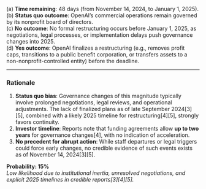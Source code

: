 (a) **Time remaining**: 48 days (from November 14, 2024, to January 1, 2025).  
(b) **Status quo outcome**: OpenAI’s commercial operations remain governed by its nonprofit board of directors.  
(c) **No outcome**: No formal restructuring occurs before January 1, 2025, as negotiations, legal processes, or implementation delays push governance changes into 2025.  
(d) **Yes outcome**: OpenAI finalizes a restructuring (e.g., removes profit caps, transitions to a public benefit corporation, or transfers assets to a non-nonprofit-controlled entity) before the deadline.  

---

### Rationale  
1. **Status quo bias**: Governance changes of this magnitude typically involve prolonged negotiations, legal reviews, and operational adjustments. The lack of finalized plans as of late September 2024[3][5], combined with a likely 2025 timeline for restructuring[4][5], strongly favors continuity.  
2. **Investor timeline**: Reports note that funding agreements allow **up to two years** for governance changes[4], with no indication of acceleration.  
3. **No precedent for abrupt action**: While staff departures or legal triggers could force early changes, no credible evidence of such events exists as of November 14, 2024[3][5].  

**Probability: 15%**  
*Low likelihood due to institutional inertia, unresolved negotiations, and explicit 2025 timelines in credible reports[3][4][5].*